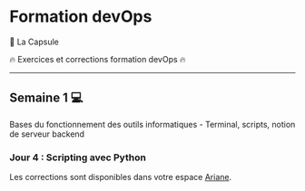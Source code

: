 # Formation devOps

:pill: La Capsule

:fire: Exercices et corrections formation devOps :fire:

---

## Semaine 1 :computer:

Bases du fonctionnement des outils informatiques - Terminal, scripts, notion de serveur backend

### Jour 4 : Scripting avec Python

Les corrections sont disponibles dans votre espace [Ariane](https://ariane.lacapsule.academy).